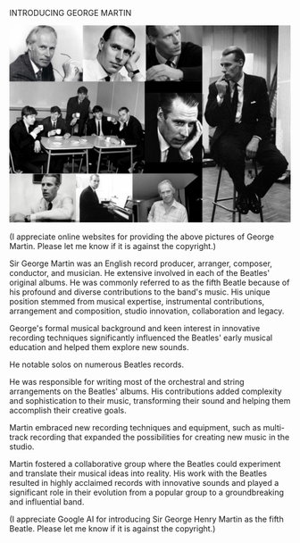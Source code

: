 INTRODUCING GEORGE MARTIN


![INTRODUCING GEORGE MARTIN](https://github.com/ywangnccu/ywang/blob/main/images/GEORGE_MARTIN.jpg)

(I appreciate online websites for providing the above pictures of George Martin. Please let me know if it is against the copyright.)

Sir George Martin was an English record producer, arranger, composer, conductor, and musician. He extensive involved in each of the Beatles' original albums. 
He was commonly referred to as the fifth Beatle because of his profound and diverse contributions to the band's music. His unique position stemmed from musical expertise, instrumental contributions, arrangement and composition, studio innovation, collaboration and legacy.

George's formal musical background and keen interest in innovative recording techniques significantly influenced the Beatles' early musical education and helped them explore new sounds.

He notable solos on numerous Beatles records.

He was responsible for writing most of the orchestral and string arrangements on the Beatles' albums. His contributions added complexity and sophistication to their music, transforming their sound and helping them accomplish their creative goals.

Martin embraced new recording techniques and equipment, such as multi-track recording that expanded the possibilities for creating new music in the studio.

Martin fostered a collaborative group where the Beatles could experiment and translate their musical ideas into reality. 
His work with the Beatles resulted in highly acclaimed records with innovative sounds and played a significant role in their evolution from a popular group to a groundbreaking and influential band.


(I appreciate Google AI for introducing Sir George Henry Martin as the fifth Beatle. Please let me know if it is against the copyright.)
